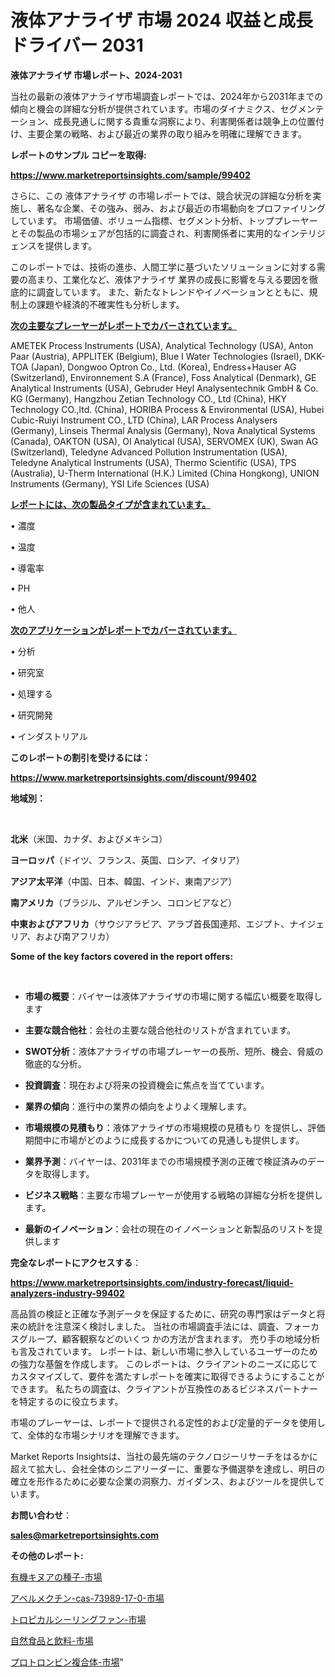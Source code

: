 # 液体アナライザ 市場 2024 収益と成長ドライバー 2031

<strong>液体アナライザ 市場レポート、2024-2031</strong>

当社の最新の液体アナライザ市場調査レポートでは、2024年から2031年までの傾向と機会の詳細な分析が提供されています。市場のダイナミクス、セグメンテーション、成長見通しに関する貴重な洞察により、利害関係者は競争上の位置付け、主要企業の戦略、および最近の業界の取り組みを明確に理解できます。



<strong>レポートのサンプル コピーを取得:</strong> <a href=https://www.marketreportsinsights.com/sample/99402>

<strong><u>https://www.marketreportsinsights.com/sample/99402</u></strong></a>

さらに、この 液体アナライザ の市場レポートでは、競合状況の詳細な分析を実施し、著名な企業、その強み、弱み、および最近の市場動向をプロファイリングしています。 市場価値、ボリューム指標、セグメント分析、トッププレーヤーとその製品の市場シェアが包括的に調査され、利害関係者に実用的なインテリジェンスを提供します。

このレポートでは、技術の進歩、人間工学に基づいたソリューションに対する需要の高まり、工業化など、液体アナライザ 業界の成長に影響を与える要因を徹底的に調査しています。 また、新たなトレンドやイノベーションとともに、規制上の課題や経済的不確実性も分析します。



<strong><u>次の主要なプレーヤーがレポートでカバーされています。</u></strong>

AMETEK Process Instruments (USA), Analytical Technology (USA), Anton Paar (Austria), APPLITEK (Belgium), Blue I Water Technologies (Israel), DKK-TOA (Japan), Dongwoo Optron Co., Ltd. (Korea), Endress+Hauser AG (Switzerland), Environnement S.A (France), Foss Analytical (Denmark), GE Analytical Instruments (USA), Gebruder Heyl Analysentechnik GmbH & Co. KG (Germany), Hangzhou Zetian Technology CO., Ltd (China), HKY Technology CO.,ltd. (China), HORIBA Process & Environmental (USA), Hubei Cubic-Ruiyi Instrument CO., LTD (China), LAR Process Analysers (Germany), Linseis Thermal Analysis (Germany), Nova Analytical Systems (Canada), OAKTON (USA), OI Analytical (USA), SERVOMEX (UK), Swan AG (Switzerland), Teledyne Advanced Pollution Instrumentation (USA), Teledyne Analytical Instruments (USA), Thermo Scientific (USA), TPS (Australia), U-Therm International (H.K.) Limited (China Hongkong), UNION Instruments (Germany), YSI Life Sciences (USA)



<strong><u><b>レポートには、次の製品タイプが含まれています。</b></u></strong>

• 濃度

• 温度

• 導電率

• PH

• 他人



<strong><u><b>次のアプリケーションがレポートでカバーされています。</b></u></strong>

• 分析

• 研究室

• 処理する

• 研究開発

• インダストリアル



<strong><b>このレポートの割引を受けるには：</b></strong>

<a href=https://www.marketreportsinsights.com/discount/99402>

<strong><u>https://www.marketreportsinsights.com/discount/99402</u></strong></a>



<strong>地域別：</strong>

<strong> </strong>



<strong>北米</strong>（米国、カナダ、およびメキシコ）



<strong>ヨーロッパ</strong>（ドイツ、フランス、英国、ロシア、イタリア）



<strong>アジア太平洋</strong>（中国、日本、韓国、インド、東南アジア）



<strong>南アメリカ</strong>（ブラジル、アルゼンチン、コロンビアなど）



<strong>中東およびアフリカ</strong>（サウジアラビア、アラブ首長国連邦、エジプト、ナイジェリア、および南アフリカ）



<strong>Some of the key factors covered in the report offers:</strong>

<strong> </strong>
<ul>
  <li>

<strong>市場の概要</strong>：バイヤーは液体アナライザの市場に関する幅広い概要を取得します</li>
  <li>

<strong>主要な競合他社</strong>：会社の主要な競合他社のリストが含まれています。</li>
  <li>

<strong>SWOT分析</strong>：液体アナライザの市場プレーヤーの長所、短所、機会、脅威の徹底的な分析。</li>
  <li>

<strong>投資調査</strong>：現在および将来の投資機会に焦点を当てています。</li>
  <li>

<strong>業界の傾向</strong>：進行中の業界の傾向をよりよく理解します。</li>
  <li>

<strong>市場規模の見積もり</strong>：液体アナライザの市場規模の見積もり を提供し、評価期間中に市場がどのように成長するかについての見通しも提供します。</li>
  <li>

<strong>業界予測</strong>：バイヤーは、2031年までの市場規模予測の正確で検証済みのデータを取得します。</li>
  <li>

<strong>ビジネス戦略</strong>：主要な市場プレーヤーが使用する戦略の詳細な分析を提供します。</li>
  <li>

<strong>最新のイノベーション</strong>：会社の現在のイノベーションと新製品のリストを提供します</li>
</ul>


<strong>完全なレポートにアクセスする</strong>：

<a href=https://www.marketreportsinsights.com/industry-forecast/liquid-analyzers-industry-99402>

<strong><u>https://www.marketreportsinsights.com/industry-forecast/liquid-analyzers-industry-99402</u></strong></a>

高品質の検証と正確な予測データを保証するために、研究の専門家はデータと将来の統計を注意深く検討しました。 当社の市場調査手法には、調査、フォーカスグループ、顧客観察などのいくつ かの方法が含まれます。 売り手の地域分析も言及されています。 レポートは、新しい市場に参入しているユーザーのための強力な基盤を作成します。 このレポートは、クライアントのニーズに応じてカスタマイズして、要件を満たすレポートを確実に取得できるようにすることができます。 私たちの調査は、クライアントが互換性のあるビジネスパートナーを特定するのに役立ちます。

市場のプレーヤーは、レポートで提供される定性的および定量的データを使用して、全体的な市場シナリオを理解できます。

Market Reports Insightsは、当社の最先端のテクノロジーリサーチをはるかに超えて拡大し、会社全体のシニアリーダーに、重要な予備選挙を達成し、明日の確立を形作るために必要な企業の洞察力、ガイダンス、およびツールを提供しています。



<strong><b>お問い合わせ</b></strong>：

<a href=mailto:sales@marketreportsinsights.com>

<strong><u>sales@marketreportsinsights.com</u></strong></a>



<strong>その他のレポート:</strong>

<a href=https://www.linkedin.com/pulse/有機キヌアの種子-市場-2023-収益と成長ドライバー-2030-pr-news-hub-3bpdf/>有機キヌアの種子-市場</a>

<a href=https://www.linkedin.com/pulse/アベルメクチン-cas-73989-17-0-市場-2023-総合分析と事業成長戦略-jihxf/>アベルメクチン-cas-73989-17-0-市場</a>

<a href=https://www.linkedin.com/pulse/トロピカルシーリングファン-市場-2023-総利益と主要ベンダー-2030-k7qof/>トロピカルシーリングファン-市場</a>

<a href=https://www.linkedin.com/pulse/自然食品と飲料-市場-2023-swot-分析と最新イノベーション-2030-pr-news-hub-jykvf/>自然食品と飲料-市場</a>

<a href=https://www.linkedin.com/pulse/プロトロンビン複合体-市場-2023-総合分析と事業成長戦略-2030-pr-news-hub-smg3f/>プロトロンビン複合体-市場</a>"
